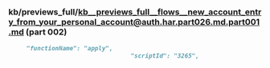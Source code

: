 ### kb/previews_full/kb__previews_full__flows__new_account_entry_from_your_personal_account@auth.har.part026.md.part001.md (part 002)

```md
     "functionName": "apply",
                                  "scriptId": "3265",
                           
```

```
